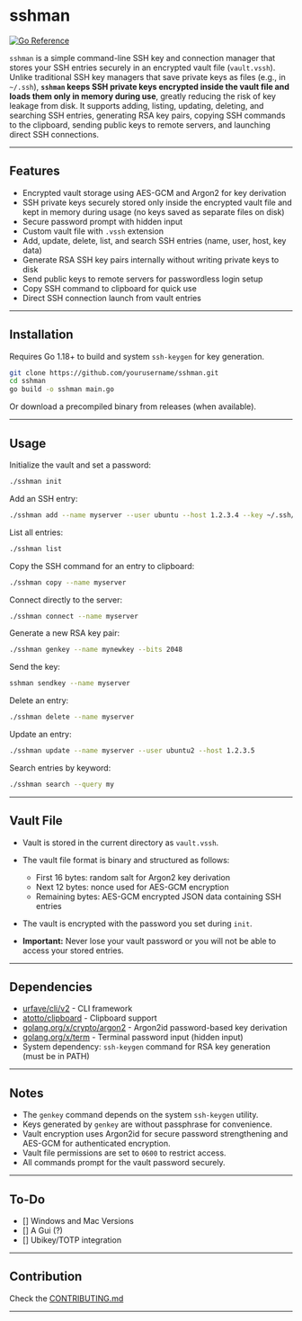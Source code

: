 # sshman
[![Go Reference](https://pkg.go.dev/badge/github.com/SpikeTheDragon40k/sshman.svg)](https://pkg.go.dev/github.com/SpikeTheDragon40k/sshman)

`sshman` is a simple command-line SSH key and connection manager that stores your SSH entries securely in an encrypted vault file (`vault.vssh`). Unlike traditional SSH key managers that save private keys as files (e.g., in `~/.ssh`), **`sshman` keeps SSH private keys encrypted inside the vault file and loads them only in memory during use**, greatly reducing the risk of key leakage from disk. It supports adding, listing, updating, deleting, and searching SSH entries, generating RSA key pairs, copying SSH commands to the clipboard, sending public keys to remote servers, and launching direct SSH connections.

---

## Features

* Encrypted vault storage using AES-GCM and Argon2 for key derivation
* SSH private keys securely stored only inside the encrypted vault file and kept in memory during usage (no keys saved as separate files on disk)
* Secure password prompt with hidden input
* Custom vault file with `.vssh` extension
* Add, update, delete, list, and search SSH entries (name, user, host, key data)
* Generate RSA SSH key pairs internally without writing private keys to disk
* Send public keys to remote servers for passwordless login setup
* Copy SSH command to clipboard for quick use
* Direct SSH connection launch from vault entries

---

## Installation

Requires Go 1.18+ to build and system `ssh-keygen` for key generation.

```bash
git clone https://github.com/yourusername/sshman.git
cd sshman
go build -o sshman main.go
```

Or download a precompiled binary from releases (when available).

---

## Usage

Initialize the vault and set a password:

```bash
./sshman init
```

Add an SSH entry:

```bash
./sshman add --name myserver --user ubuntu --host 1.2.3.4 --key ~/.ssh/myserver.key
```

List all entries:

```bash
./sshman list
```

Copy the SSH command for an entry to clipboard:

```bash
./sshman copy --name myserver
```

Connect directly to the server:

```bash
./sshman connect --name myserver
```

Generate a new RSA key pair:

```bash
./sshman genkey --name mynewkey --bits 2048
```

Send the key:
```bash
sshman sendkey --name myserver
```


Delete an entry:

```bash
./sshman delete --name myserver
```

Update an entry:

```bash
./sshman update --name myserver --user ubuntu2 --host 1.2.3.5
```

Search entries by keyword:

```bash
./sshman search --query my
```

---

## Vault File

* Vault is stored in the current directory as `vault.vssh`.
* The vault file format is binary and structured as follows:

  * First 16 bytes: random salt for Argon2 key derivation
  * Next 12 bytes: nonce used for AES-GCM encryption
  * Remaining bytes: AES-GCM encrypted JSON data containing SSH entries
* The vault is encrypted with the password you set during `init`.
* **Important:** Never lose your vault password or you will not be able to access your stored entries.

---

## Dependencies

* [urfave/cli/v2](https://github.com/urfave/cli) - CLI framework
* [atotto/clipboard](https://github.com/atotto/clipboard) - Clipboard support
* [golang.org/x/crypto/argon2](https://pkg.go.dev/golang.org/x/crypto/argon2) - Argon2id password-based key derivation
* [golang.org/x/term](https://pkg.go.dev/golang.org/x/term) - Terminal password input (hidden input)
* System dependency: `ssh-keygen` command for RSA key generation (must be in PATH)

---

## Notes

* The `genkey` command depends on the system `ssh-keygen` utility.
* Keys generated by `genkey` are without passphrase for convenience.
* Vault encryption uses Argon2id for secure password strengthening and AES-GCM for authenticated encryption.
* Vault file permissions are set to `0600` to restrict access.
* All commands prompt for the vault password securely.

---

## To-Do

- [] Windows and Mac Versions
- [] A Gui (?)
- [] Ubikey/TOTP integration

---

## Contribution

Check the [CONTRIBUTING.md](https://github.com/SpikeTheDragon40k/sshman/blob/main/CONTRIBUTING.md)

---